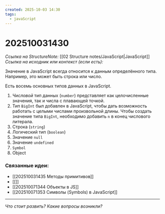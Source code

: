 ```yaml
---
created: 2025-10-03 14:30
tags:
  - javaScript
---
```

# 202510031430
*Ссылка на StructureNote:* [[02 Structure notes/JavaScript|JavaScript]]
*Ссылка на исходник или контекст (если есть):* 

Значение в JavaScript всегда относится к данным определённого типа. Например, это может быть строка или число.

Есть восемь основных типов данных в JavaScript.
1) _Числовой_ тип данных (`number`) представляет как целочисленные значения, так и числа с плавающей точкой. 
2) Тип `BigInt` был добавлен в JavaScript, чтобы дать возможность работать с целыми числами произвольной длины. Чтобы создать значение типа `BigInt`, необходимо добавить `n` в конец числового литерала.
3) Строка (`string`)
4) Логический тип (`boolean`)
5) Значение `null`
6) Значение `undefined`
7) `Symbol`
8) Object
### Связанные идеи:
* [[202510031435 Методы примитивов]]
* [[]]
* [[202510071344 Объекты в JS]]
* [[202510071353 Символы (Symbols) в JavaScript]]
---

*Что стоит развить? Какие вопросы возникли?*